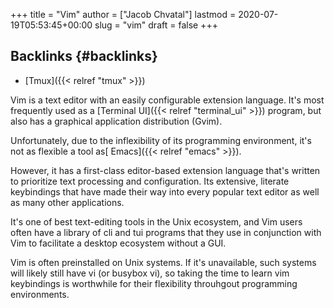 +++
title = "Vim"
author = ["Jacob Chvatal"]
lastmod = 2020-07-19T05:53:45+00:00
slug = "vim"
draft = false
+++

## Backlinks {#backlinks}

-   [Tmux]({{< relref "tmux" >}})

Vim is a text editor with an easily configurable extension language.
It's most frequently used as a [Terminal UI]({{< relref "terminal_ui" >}}) program,
but also has a graphical application distribution (Gvim).

Unfortunately, due to the inflexibility of its programming environment,
it's not as flexible a tool as[ Emacs]({{< relref "emacs" >}}).

However, it has a first-class editor-based extension language
that's written to prioritize text processing and configuration.
Its extensive, literate keybindings that have made their way
into every popular text editor as well as many other applications.

It's one of best text-editing tools in the Unix ecosystem,
and Vim users often have a library of cli and tui programs that they use
in conjunction with Vim to facilitate a desktop ecosystem without a GUI.

Vim is often preinstalled on Unix systems. If it's unavailable,
such systems will likely still have vi (or busybox vi), so taking the time
to learn vim keybindings is worthwhile for their flexibility throuhgout
programming environments.
